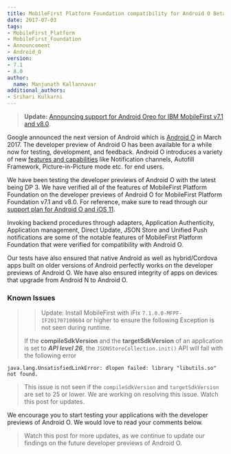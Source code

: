 ```yaml
---
title: MobileFirst Platform Foundation compatibility for Android O Beta Version
date: 2017-07-03
tags:
- MobileFirst_Platform
- MobileFirst_Foundation
- Announcement
- Android_O
version:
- 7.1
- 8.0
author:
  name: Manjunath Kallannavar
additional_authors:
- Srihari Kulkarni
---
```


>**Update:** [Announcing support for Android Oreo for IBM MobileFirst v7.1 and v8.0](https://mobilefirstplatform.ibmcloud.com//blog/2017/08/22/mobilefirst-android-Oreo/). 

Google announced the next version of Android which is [Android O](https://developer.android.com/preview/index.html) in March 2017. The developer preview of Android O has been available for a while now for testing, development, and feedback. Android O introduces a variety of new [features and capabilities](http://www.androidauthority.com/android-8-0-review-758783/) like Notification channels, Autofill Framework, Picture-in-Picture mode etc. for end users.

We have been testing the developer previews of Android O with the latest being DP 3. We have verified all of the features of MobileFirst Platform Foundation on the developer previews of Android O for MobileFirst Platform Foundation v7.1 and v8.0. For reference, make sure to read through our [support plan for Android O and iOS 11](https://mobilefirstplatform.ibmcloud.com/blog/2017/01/11/support-plan-for-next-android-ios-mobile-os/).

Invoking backend procedures through adapters, Application Authenticity, Application management, Direct Update, JSON Store and Unified Push notifications are some of the notable features of MobileFirst Platform Foundation that were verified for compatibility with Android O.

Our tests have also ensured that native Android as well as hybrid/Cordova apps built on older versions of Android perfectly works on the developer previews of Android O. We have also ensured integrity of apps on devices that upgrade from Android N to Android O.

### Known Issues
>>Update: Install MobileFirst with iFix `7.1.0.0-MFPF-IF201707100604` or higher to ensure the following Exception is not seen during runtime.
>
>If the **compileSdkVersion** and the **targetSdkVersion** of an application is set to _**API level 26**_, the `JSONStoreCollection.init()` API will fail with the following error
```
java.lang.UnsatisfiedLinkError: dlopen failed: library "libutils.so" not found.
```

>This issue is not seen if the `compileSdkVersion` and `targetSdkVersion` are set to 25 or lower.
>We are working on resolving this issue. Watch this post for updates.




We encourage you to start testing your applications with the developer previews of Android O. We would love to read your comments below.  

>Watch this post for more updates, as we continue to update our findings on the future developer previews of Android O.
